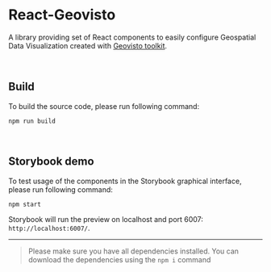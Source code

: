 # React-Geovisto

A library providing set of React components to easily configure Geospatial Data Visualization created with [Geovisto toolkit](https://github.com/geovisto/geovisto). 

&nbsp;
## Build

To build the source code, please run following command:

```
npm run build
```

&nbsp;
## Storybook demo
To test usage of the components in the Storybook graphical interface, please run following command:

```
npm start
```

Storybook will run the preview on localhost and port 6007: `http://localhost:6007/`.

--- 
> Please make sure you have all dependencies installed. You can download the dependencies using the `npm i` command
